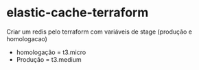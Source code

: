 # elastic-cache-terraform

Criar um redis pelo terraform com variáveis de stage (produção e homologacao)
  * homologação = t3.micro
  * Produção = t3.medium
  
